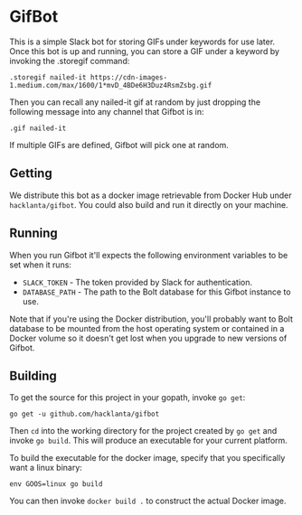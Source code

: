 # GifBot

This is a simple Slack bot for storing GIFs under keywords for use later. Once this bot is up and
running, you can store a GIF under a keyword by invoking the .storegif command:

```
.storegif nailed-it https://cdn-images-1.medium.com/max/1600/1*mvD_4BDe6H3Duz4RsmZsbg.gif
```

Then you can recall any nailed-it gif at random by just dropping the following message into
any channel that Gifbot is in:

```
.gif nailed-it
```

If multiple GIFs are defined, Gifbot will pick one at random.

## Getting

We distribute this bot as a docker image retrievable from Docker Hub under `hacklanta/gifbot`. You
could also build and run it directly on your machine.

## Running

When you run Gifbot it'll expects the following environment variables to be set when it runs:

* `SLACK_TOKEN` - The token provided by Slack for authentication.
* `DATABASE_PATH` - The path to the Bolt database for this Gifbot instance to use.

Note that if you're using the Docker distribution, you'll probably want to Bolt database to be
mounted from the host operating system or contained in a Docker volume so it doesn't get lost when
you upgrade to new versions of Gifbot.

## Building

To get the source for this project in your gopath, invoke `go get`:

```
go get -u github.com/hacklanta/gifbot
```

Then `cd` into the working directory for the project created by `go get` and invoke `go build`.
This will produce an executable for your current platform.

To build the executable for the docker image, specify that you specifically want a linux binary:

```
env GOOS=linux go build
```

You can then invoke `docker build .` to construct the actual Docker image.
